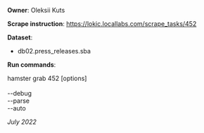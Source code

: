 **Owner**: Oleksii Kuts

**Scrape instruction**: https://lokic.locallabs.com/scrape_tasks/452

**Dataset**:

- db02.press_releases.sba

**Run commands**:

hamster grab 452 [options]
<br><br>--debug
<br>--parse
<br>--auto

_July 2022_
